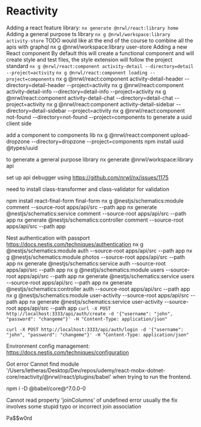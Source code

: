 # Reactivity

Adding a react feature library:
`nx generate @nrwl/react:library home`
Adding a general purpose ts library
`nx g @nrwl/workspace:library activity-store`
TODO would like at the end of the course to combine all the apis with graphql
nx g @nrwl/workspace:library user-store
Adding a new React component
By default this will create a functional component
and will create style and test files, the style extension will follow the project standard
`nx g @nrwl/react:component activity-detail --directory=detail --project=activity`
`nx g @nrwl/react:component loading --project=components`
nx g @nrwl/react:component activity-detail-header --directory=detail-header --project=activity
nx g @nrwl/react:component activity-detail-info --directory=detail-info --project=activity
nx g @nrwl/react:component activity-detail-chat --directory=detail-chat --project=activity
nx g @nrwl/react:component activity-detail-sidebar --directory=detail-sidebar --project=activity
nx g @nrwl/react:component not-found --directory=not-found --project=components
to generate a uuid client side

add a component to components lib
nx g @nrwl/react:component upload-dropzone --directory=dropzone --project=components
npm install uuid @types/uuid

to generate a general purpose library
nx generate @nrwl/workspace:library api

set up api debugger using <https://github.com/nrwl/nx/issues/1175>

need to install class-transformer and class-validator for validation

npm install react-final-form final-form
nx g @nestjs/schematics:module comment --source-root apps/api/src --path app
nx generate @nestjs/schematics:service comment --source-root apps/api/src --path app
nx generate @nestjs/schematics:controller comment --source-root apps/api/src --path app

Nest authentication with passport <https://docs.nestjs.com/techniques/authentication>
nx g @nestjs/schematics:module auth --source-root apps/api/src --path app
nx g @nestjs/schematics:module photos --source-root apps/api/src --path app
nx generate @nestjs/schematics:service auth --source-root apps/api/src --path app
nx g @nestjs/schematics:module users --source-root apps/api/src --path app
nx generate @nestjs/schematics:service users --source-root apps/api/src --path app
nx generate @nestjs/schematics:controller auth --source-root apps/api/src --path app
nx g @nestjs/schematics:module user-activity --source-root apps/api/src --path app
nx generate @nestjs/schematics:service
user-activity --source-root apps/api/src --path app
`curl -X POST http://localhost:3333/api/auth/create -d '{"username": "john", "password": "changeme"}' -H "Content-Type: application/json"`

`curl -X POST http://localhost:3333/api/auth/login -d '{"username": "john", "password": "changeme"}' -H "Content-Type: application/json"`

Environment config management:
<https://docs.nestjs.com/techniques/configuration>

Got error Cannot find module '/Users/letheras/Desktop/Dev/repos/udemy/react-mobx-dotnet-core/reactivity/@nrwl/react/plugins/babel' when trying to run the frontend.

npm i -D @babel/core@^7.0.0-0

Cannot read property 'joinColumns' of undefined error usually the fix involves some stupid typo or incorrect join association

Pa$$w0rd
